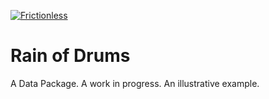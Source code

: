 [![Frictionless](https://github.com/loleg/rain-of-drums/actions/workflows/frictionless.yaml/badge.svg)](https://repository.frictionlessdata.io/pages/dashboard.html?user=loleg&repo=rain-of-drums&flow=frictionless)

# Rain of Drums

A Data Package. A work in progress. An illustrative example.
